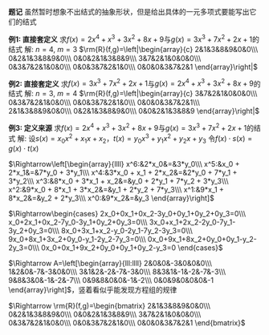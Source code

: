 **题记**
虽然暂时想象不出结式的抽象形状，但是给出具体的一元多项式要能写出它们的结式

**例1: 直接套定义**
求$f(x)=2x^4+x^3+3x^2+8x+9$与$g(x)=3x^3+7x^2+2x+1$的结式
解:
$n=4,\ m=3$
$\rm{R}(f,g)=\left|\begin{array}{c}
2&1&3&8&9&0&0\\\ 
0&2&1&3&8&9&0\\\ 
0&0&2&1&3&8&9\\\ 
3&7&2&1&0&0&0\\\ 
0&3&7&2&1&0&0\\\ 
0&0&3&7&2&1&0\\\ 
0&0&0&3&7&2&1
\end{array}\right|$

**例2: 直接套定义**
求$f(x)=3x^3+7x^2+2x+1$与$g(x)=2x^4+x^3+3x^2+8x+9$的结式
解:
$n=3,\ m=4$
$\rm{R}(f,g)=\left|\begin{array}{c}
3&7&2&1&0&0&0\\\ 
0&3&7&2&1&0&0\\\
0&0&3&7&2&1&0\\\ 
0&0&0&3&7&2&1\\\ 
2&1&3&8&9&0&0\\\ 
0&2&1&3&8&9&0\\\ 
0&0&2&1&3&8&9
\end{array}\right|$

**例3: 定义来源**
求$f(x)=2x^4+x^3+3x^2+8x+9$与$g(x)=3x^3+7x^2+2x+1$的结式
解:
设$s(x)=x_0x^2+x_1x+x_2$，$t(x)=y_0x^3+y_1x^2+y_2x+y_3$
令$f(x)\cdot s(x)=g(x)\cdot t(x)$

$\Rightarrow\left[\begin{array}{llll}
x^6:&2*x_0&=&3*y_0\\\ 
x^5:&x_0 + 2*x_1&=&7*y_0 + 3*y_1\\\ 
x^4:&3*x_0 + x_1 + 2*x_2&=&2*y_0 + 7*y_1 + 3*y_2\\\ 
x^3:&8*x_0 + 3*x_1 + x_2&=&y_0 + 2*y_1 + 7*y_2 + 3*y_3\\\ 
x^2:&9*x_0 + 8*x_1 + 3*x_2&=&y_1 + 2*y_2 + 7*y_3\\\ 
x^1:&9*x_1 + 8*x_2&=&y_2 + 2*y_3\\\ 
x^0:&9*x_2&=&y_3
\end{array}\right]$

$\Rightarrow\begin{cases}
2x_0+0x_1+0x_2-3y_0+0y_1+0y_2+0y_3=0\\\ 
x_0+2x_1+0x_2-7y_0-3y_1+0y_2+0y_3=0\\\ 
3x_0+x_1+2x_2-2y_0-7y_1-3y_2+0y_3=0\\\ 
8x_0+3x_1+x_2-y_0-2y_1-7y_2-3y_3=0\\\ 
9x_0+8x_1+3x_2+0y_0-y_1-2y_2-7y_3=0\\\ 
0x_0+9x_1+8x_2+0y_0+0y_1-y_2-2y_3=0\\\ 
0x_0+0x_1+9x_2+0y_0+0y_1+0y_2-y_3=0
\end{cases}$

$\Rightarrow A=\left[\begin{array}{lll:llll}
2&0&0&-3&0&0&0\\\
1&2&0&-7&-3&0&0\\\
3&1&2&-2&-7&-3&0\\\
8&3&1&-1&-2&-7&-3\\\
9&8&3&0&-1&-2&-7\\\
0&9&8&0&0&-1&-2\\\
0&0&9&0&0&0&-1
\end{array}\right]$，竖着看似乎能发现方程组的规律

$\Rightarrow \rm{R}(f,g)=\begin{bmatrix}
2&1&3&8&9&0&0\\\
0&2&1&3&8&9&0\\\
0&0&2&1&3&8&9\\\
3&7&2&1&0&0&0\\\
0&3&7&2&1&0&0\\\
0&0&3&7&2&1&0\\\
0&0&0&3&7&2&1
\end{bmatrix}$
